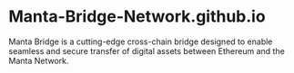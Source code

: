 # Manta-Bridge-Network.github.io
Manta Bridge is a cutting-edge cross-chain bridge designed to enable seamless and secure transfer of digital assets between Ethereum and the Manta Network.
